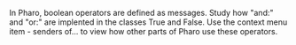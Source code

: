 In Pharo, boolean operators are defined as messages. Study how "and:" and "or:" are implented in the classes True and False. Use the context menu item - senders of... to view how other parts of Pharo use these operators.